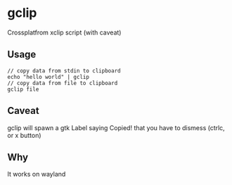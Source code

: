 # gclip
Crossplatfrom xclip script (with caveat)

## Usage
    // copy data from stdin to clipboard
    echo "hello world" | gclip
    // copy data from file to clipboard
    gclip file
    
 ## Caveat
  gclip will spawn a gtk Label saying Copied! that you have to dismess (ctrlc, or x button)
  
 ## Why
  It works on wayland
